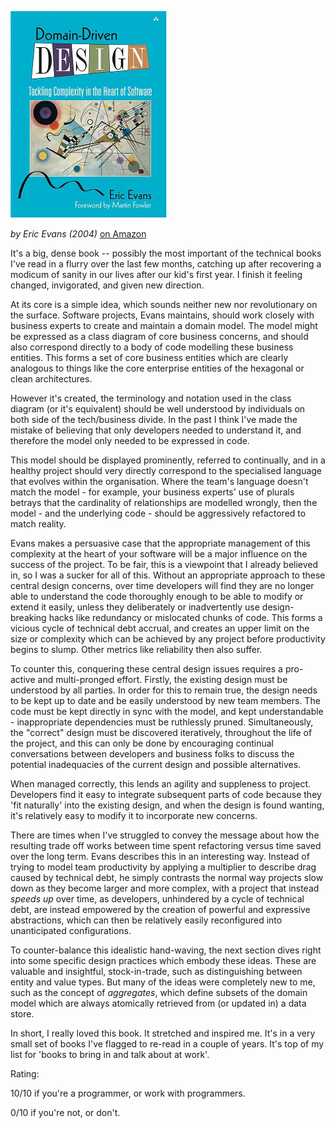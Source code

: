 <!--
.. title: Domain Driven Design: Tackling Complexity in the Heart of Software
.. slug: domain-driven-design-tackling-complexity-in-the-heart-of-software
.. date: 2014-01-27 11:05:53-06:00
.. tags: media,books,non-fiction,software
.. link: 
.. description: 
.. type: text
-->


![domaindrivendesign](/files/2014/01/domaindrivendesign.jpg)

*by Eric Evans (2004)* [on Amazon](http://www.amazon.com/Domain-Driven-Design-Tackling-Complexity-Software/dp/0321125215)

It's a big, dense book -- possibly the most important of the technical
books I've read in a flurry over the last few months, catching up after
recovering a modicum of sanity in our lives after our kid's first year.
I finish it feeling changed, invigorated, and given new direction.

At its core is a simple idea, which sounds neither new nor revolutionary
on the surface. Software projects, Evans maintains, should work closely
with business experts to create and maintain a domain model. The model
might be expressed as a class diagram of core business concerns, and
should also correspond directly to a body of code modelling these
business entities. This forms a set of core business entities which are
clearly analogous to things like the core enterprise entities of the
hexagonal or clean architectures.

However it's created, the terminology and notation used in the class
diagram (or it's equivalent) should be well understood by individuals on
both side of the tech/business divide. In the past I think I've made the
mistake of believing that only developers needed to understand it, and
therefore the model only needed to be expressed in code.

This model should be displayed prominently, referred to continually, and
in a healthy project should very directly correspond to the specialised
language that evolves within the organisation. Where the team's language
doesn't match the model - for example, your business experts' use of
plurals betrays that the cardinality of relationships are modelled
wrongly, then the model - and the underlying code - should be
aggressively refactored to match reality.

Evans makes a persuasive case that the appropriate management of this
complexity at the heart of your software will be a major influence on
the success of the project. To be fair, this is a viewpoint that I
already believed in, so I was a sucker for all of this. Without an
appropriate approach to these central design concerns, over time
developers will find they are no longer able to understand the code
thoroughly enough to be able to modify or extend it easily, unless they
deliberately or inadvertently use design-breaking hacks like redundancy
or mislocated chunks of code. This forms a vicious cycle of technical
debt accrual, and creates an upper limit on the size or complexity which
can be achieved by any project before productivity begins to slump.
Other metrics like reliability then also suffer.

To counter this, conquering these central design issues requires a
pro-active and multi-pronged effort. Firstly, the existing design must
be understood by all parties. In order for this to remain true, the
design needs to be kept up to date and be easily understood by new team
members. The code must be kept directly in sync with the model, and kept
understandable - inappropriate dependencies must be ruthlessly pruned.
Simultaneously, the "correct" design must be discovered iteratively,
throughout the life of the project, and this can only be done by
encouraging continual conversations between developers and business
folks to discuss the potential inadequacies of the current design and
possible alternatives.

When managed correctly, this lends an agility and suppleness to project.
Developers find it easy to integrate subsequent parts of code because
they 'fit naturally' into the existing design, and when the design is
found wanting, it's relatively easy to modify it to incorporate new
concerns.

There are times when I've struggled to convey the message about how the
resulting trade off works between time spent refactoring versus time
saved over the long term. Evans describes this in an interesting way.
Instead of trying to model team productivity by applying a multiplier to
describe drag caused by technical debt, he simply contrasts the normal
way projects slow down as they become larger and more complex, with a
project that instead *speeds up* over time, as developers, unhindered by
a cycle of technical debt, are instead empowered by the creation of
powerful and expressive abstractions, which can then be relatively
easily reconfigured into unanticipated configurations.

To counter-balance this idealistic hand-waving, the next section dives
right into some specific design practices which embody these ideas.
These are valuable and insightful, stock-in-trade, such as
distinguishing between entity and value types. But many of the ideas
were completely new to me, such as the concept of *aggregates*, which
define subsets of the domain model which are always atomically retrieved
from (or updated in) a data store.

In short, I really loved this book. It stretched and inspired me. It's
in a very small set of books I've flagged to re-read in a couple of
years. It's top of my list for 'books to bring in and talk about at
work'.

Rating:

10/10 if you're a programmer, or work with programmers.

0/10 if you're not, or don't.
